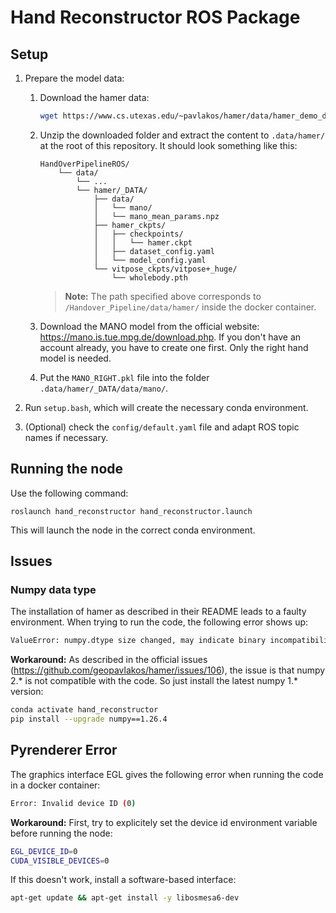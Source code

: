 # Hand Reconstructor ROS Package

## Setup

1. Prepare the model data:

    1. Download the hamer data:

        ```bash
        wget https://www.cs.utexas.edu/~pavlakos/hamer/data/hamer_demo_data.tar.gz
        ```

    2. Unzip the downloaded folder and extract the content to `.data/hamer/` at the root of this repository. It should look something like this:
    
        ```
        HandOverPipelineROS/
            └── data/
                └── ...
                └── hamer/_DATA/
                    ├── data/
                    │   └── mano/
                    │   └── mano_mean_params.npz
                    ├── hamer_ckpts/
                    │   ├── checkpoints/
                    │   │   └── hamer.ckpt
                    │   ├── dataset_config.yaml
                    │   └── model_config.yaml
                    └── vitpose_ckpts/vitpose+_huge/
                        └── wholebody.pth
        ```
    
        > **Note:** The path specified above corresponds to `/Handover_Pipeline/data/hamer/` inside the docker container.

    3. Download the MANO model from the official website: https://mano.is.tue.mpg.de/download.php. If you don't have an account already, you have to create one first. Only the right hand model is needed.

    4. Put the `MANO_RIGHT.pkl` file into the folder `.data/hamer/_DATA/data/mano/`.

2. Run `setup.bash`, which will create the necessary conda environment.

3. (Optional) check the `config/default.yaml` file and adapt ROS topic names if necessary.

## Running the node

Use the following command:

```roslaunch hand_reconstructor hand_reconstructor.launch```

This will launch the node in the correct conda environment.


## Issues

### Numpy data type
The installation of hamer as described in their README leads to a faulty environment. When trying to run the code, the following error shows up:

```bash
ValueError: numpy.dtype size changed, may indicate binary incompatibility. Expected 96 from C header, got 88 from PyObject
```

**Workaround:** As described in the official issues (https://github.com/geopavlakos/hamer/issues/106), the issue is that numpy 2.* is not compatible with the code. So just install the latest numpy 1.* version:

```bash
conda activate hand_reconstructor
pip install --upgrade numpy==1.26.4
```

## Pyrenderer Error
The graphics interface EGL gives the following error when running the code in a docker container:

```bash
Error: Invalid device ID (0)
```

**Workaround:** First, try to explicitely set the device id environment variable before running the node:

```bash
EGL_DEVICE_ID=0
CUDA_VISIBLE_DEVICES=0
```

If this doesn't work, install a software-based interface:

```bash
apt-get update && apt-get install -y libosmesa6-dev
```